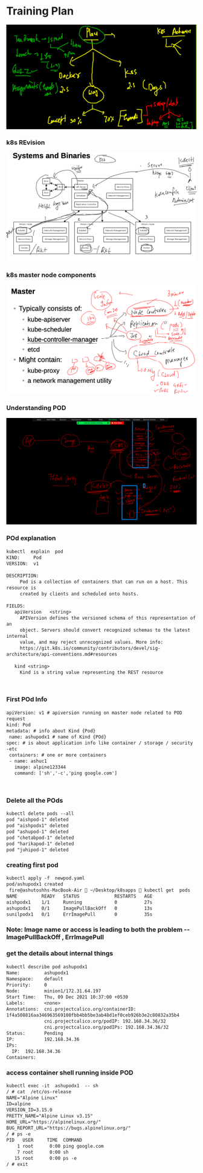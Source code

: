 # Training Plan 

<img src="plan.png">

### k8s REvision 

<img src="rev.png">

### k8s master node components 

<img src="compo.png">

### Understanding POD 

<img src="pod.png">

### POd explanation 

```
kubectl  explain  pod
KIND:     Pod
VERSION:  v1

DESCRIPTION:
     Pod is a collection of containers that can run on a host. This resource is
     created by clients and scheduled onto hosts.

FIELDS:
   apiVersion	<string>
     APIVersion defines the versioned schema of this representation of an
     object. Servers should convert recognized schemas to the latest internal
     value, and may reject unrecognized values. More info:
     https://git.k8s.io/community/contributors/devel/sig-architecture/api-conventions.md#resources

   kind	<string>
     Kind is a string value representing the REST resource 
     
     
```

### First POd Info 

```
apiVersion: v1 # apiversion running on master node related to POD request 
kind: Pod
metadata: # info about Kind {Pod}
 name: ashupodx1 # name of Kind {POd}
spec: # is about application info like container / storage / security -etc
 containers: # one or more containers 
 - name: ashuc1
   image: alpine123344 
   command: ['sh','-c','ping google.com'] 
   
   
```

### Delete all the POds 

```
kubectl delete pods --all    
pod "aishpod-1" deleted
pod "aishpodx1" deleted
pod "ashupod-1" deleted
pod "chetabpod-1" deleted
pod "harikapod-1" deleted
pod "juhipod-1" deleted

```

### creating first pod 

```
kubectl apply -f  newpod.yaml 
pod/ashupodx1 created
 fire@ashutoshhs-MacBook-Air  ~/Desktop/k8sapps  kubectl get  pods
NAME         READY   STATUS             RESTARTS   AGE
aishpodx1    1/1     Running            0          27s
ashupodx1    0/1     ImagePullBackOff   0          13s
sunilpodx1   0/1     ErrImagePull       0          35s

```

### Note: Image name or access is leading to both the problem -- ImagePullBackOff , ErrImagePull

### get the details about internal things 

```
kubectl describe pod ashupodx1 
Name:         ashupodx1
Namespace:    default
Priority:     0
Node:         minion1/172.31.64.197
Start Time:   Thu, 09 Dec 2021 10:37:00 +0530
Labels:       <none>
Annotations:  cni.projectcalico.org/containerID: 1f4a508816aa346963569100fbb4bb5be3ab48d1ef0ceb926b3e2c80832a35b4
              cni.projectcalico.org/podIP: 192.168.34.36/32
              cni.projectcalico.org/podIPs: 192.168.34.36/32
Status:       Pending
IP:           192.168.34.36
IPs:
  IP:  192.168.34.36
Containers:

```

### access container shell running inside POD 

```
kubectl exec -it  ashupodx1  -- sh
/ # cat  /etc/os-release 
NAME="Alpine Linux"
ID=alpine
VERSION_ID=3.15.0
PRETTY_NAME="Alpine Linux v3.15"
HOME_URL="https://alpinelinux.org/"
BUG_REPORT_URL="https://bugs.alpinelinux.org/"
/ # ps -e
PID   USER     TIME  COMMAND
    1 root      0:00 ping google.com
    7 root      0:00 sh
   15 root      0:00 ps -e
/ # exit

```

